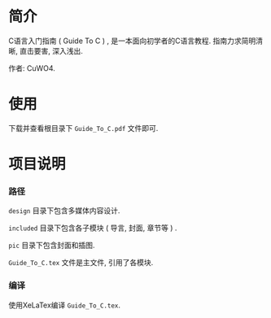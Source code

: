 # 简介

C语言入门指南 ( Guide To C ) , 是一本面向初学者的C语言教程. 指南力求简明清晰, 直击要害, 深入浅出.

作者: CuWO4.

# 使用

下载并查看根目录下 `Guide_To_C.pdf` 文件即可.

# 项目说明

### 路径

`design` 目录下包含多媒体内容设计.

`included` 目录下包含各子模块 ( 导言, 封面, 章节等 ) .

`pic` 目录下包含封面和插图.

`Guide_To_C.tex` 文件是主文件, 引用了各模块.

### 编译

使用XeLaTex编译 `Guide_To_C.tex`.
